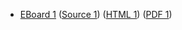 * [EBoard 1](../eboards/eboard.01.html)
  ([Source 1](../eboards/eboard.01.md))
  ([HTML 1](../eboards/eboard.01.html))
  ([PDF 1](../eboards/eboard.01.pdf))
